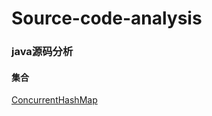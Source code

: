 # Source-code-analysis

### java源码分析
#### 集合
[ConcurrentHashMap](https://github.com/stalary/Source-code-analysis/blob/master/note/ConcurrentHashMap.md)

